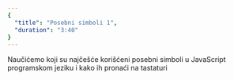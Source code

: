 ```yaml
---
{
  "title": "Posebni simboli 1",
  "duration": "3:40"
}
---
```


Naučićemo koji su najčešće korišćeni posebni simboli u JavaScript programskom jeziku i kako ih pronaći na tastaturi
